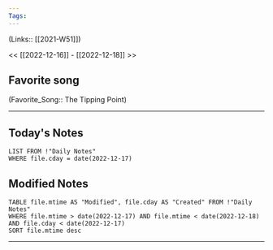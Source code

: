 ```yaml
---
Tags:
---
```

(Links:: [[2021-W51]])

<< [[2022-12-16]] - [[2022-12-18]] >>
## Favorite song
(Favorite_Song:: The Tipping Point)
___
## Today's Notes
```dataview
LIST FROM !"Daily Notes"
WHERE file.cday = date(2022-12-17)
```
## Modified Notes
```dataview
TABLE file.mtime AS "Modified", file.cday AS "Created" FROM !"Daily Notes" 
WHERE file.mtime > date(2022-12-17) AND file.mtime < date(2022-12-18) AND file.cday < date(2022-12-17)
SORT file.mtime desc
```
___

